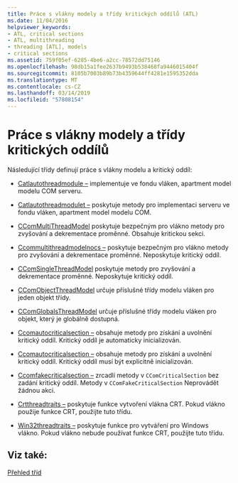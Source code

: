 ```yaml
---
title: Práce s vlákny modely a třídy kritických oddílů (ATL)
ms.date: 11/04/2016
helpviewer_keywords:
- ATL, critical sections
- ATL, multithreading
- threading [ATL], models
- critical sections
ms.assetid: 759f05ef-6285-4be6-a2cc-78572dd75146
ms.openlocfilehash: 98db15a1fee2637b9493b538468fa9446015404f
ms.sourcegitcommit: 8105b7003b89b73b4359644ff4281e1595352dda
ms.translationtype: MT
ms.contentlocale: cs-CZ
ms.lasthandoff: 03/14/2019
ms.locfileid: "57808154"
---
```

# <a name="threading-models-and-critical-sections-classes"></a>Práce s vlákny modely a třídy kritických oddílů

Následující třídy definují práce s vlákny modelu a kritický oddíl:

- [Catlautothreadmodule –](../atl/reference/catlautothreadmodule-class.md) implementuje ve fondu vláken, apartment model modelu COM serveru.

- [Catlautothreadmodulet –](../atl/reference/catlautothreadmodulet-class.md) poskytuje metody pro implementaci serveru ve fondu vláken, apartment model modelu COM.

- [CComMultiThreadModel](../atl/reference/ccommultithreadmodel-class.md) poskytuje bezpečným pro vlákno metody pro zvyšování a dekrementace proměnné. Obsahuje kritickou sekci.

- [Ccommultithreadmodelnocs –](../atl/reference/ccommultithreadmodelnocs-class.md) poskytuje bezpečným pro vlákno metody pro zvyšování a dekrementace proměnné. Neposkytuje kritický oddíl.

- [CComSingleThreadModel](../atl/reference/ccomsinglethreadmodel-class.md) poskytuje metody pro zvyšování a dekrementace proměnné. Neposkytuje kritický oddíl.

- [CComObjectThreadModel](../atl/reference/atl-typedefs.md#ccomobjectthreadmodel) určuje příslušné třídy modelu vláken pro jeden objekt třídy.

- [CComGlobalsThreadModel](../atl/reference/atl-typedefs.md#ccomglobalsthreadmodel) určuje příslušné třídy modelu vláken pro objekt, který je globálně dostupná.

- [Ccomautocriticalsection –](../atl/reference/ccomautocriticalsection-class.md) obsahuje metody pro získání a uvolnění kritický oddíl. Kritický oddíl je automaticky inicializován.

- [Ccomautocriticalsection –](../atl/reference/ccomcriticalsection-class.md) obsahuje metody pro získání a uvolnění kritický oddíl. Kritický oddíl musí být explicitně inicializován.

- [Ccomfakecriticalsection –](../atl/reference/ccomfakecriticalsection-class.md) zrcadlí metody v `CComCriticalSection` bez zadání kritický oddíl. Metody v `CComFakeCriticalSection` Neprovádět žádnou akci.

- [Crtthreadtraits –](../atl/reference/crtthreadtraits-class.md) poskytuje funkce vytvoření vlákna CRT. Pokud vlákno použije funkce CRT, použijte tuto třídu.

- [Win32threadtraits –](../atl/reference/win32threadtraits-class.md) poskytuje funkce pro vytváření pro Windows vlákno. Pokud vlákno nebude používat funkce CRT, použijte tuto třídu.

## <a name="see-also"></a>Viz také:

[Přehled tříd](../atl/atl-class-overview.md)
